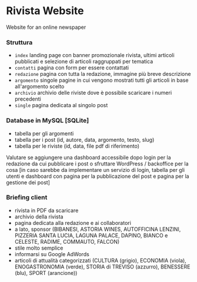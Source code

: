 # Rivista Website
Website for an online newspaper

### Struttura
- `index` landing page con banner promozionale rivista, ultimi articoli pubblicati e selezione di articoli raggruppati per tematica
- `contatti` pagina con form per essere contattati
- `redazione` pagina con tutta la redazione, immagine più breve descrizione
- `argomento` singole pagine in cui vengono mostrati tutti gli articoli in base all'argomento scelto
- `archivio` archivio delle riviste dove è possibile scaricare i numeri precedenti
- `single` pagina dedicata al singolo post

### Database in MySQL [SQLite]
- tabella per gli argomenti
- tabella per i post (id, autore, data, argomento, testo, slug)
- tabella per le riviste (id, data, file pdf di riferimento)

Valutare se aggiungere una dashboard accessibile dopo login per la redazione da cui pubblicare i post o sfruttare WordPress / backoffice per la cosa [in caso sarebbe da implementare un servizio di login, tabella per gli utenti e dashboard con pagina per la pubblicazione del post e pagina per la gestione dei post]

### Briefing client
- rivista in PDF da scaricare
- archivio della rivista
- pagina dedicata alla redazione e ai collaboratori
- a lato, sponsor (BIBANESI, ASTORIA WINES, AUTOFFICINA LENZINI, PIZZERIA SANTA LUCIA, LAGUNA PALACE, DAPINO, BIANCO e CELESTE, RADIME, COMMAUTO, FALCON)
- stile molto semplice
- informarsi su Google AdWords
- articoli di attualità categorizzati (CULTURA (grigio), ECONOMIA (viola), ENOGASTRONOMIA (verde), STORIA di TREVISO (azzurro), BENESSERE (blu), SPORT (arancione))
